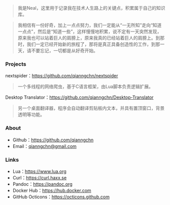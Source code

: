<!---title:Home-->
<!---tags:home-->
<!---author:Neal-->
<!---date:2016-10-12-->

> 我是Neal，这里用于记录我在技术人生路上的关键点，积累属于自己的知识库。

> 我相信有一份好奇，加上一点点努力，我们一定能从“一无所知”走向“知道一点点”，然后是“知道一些”，这样慢慢地积累，说不定有一天突然发现，原来我也可以站着巨人的肩膀上，原来我真的已经站着巨人的肩膀上。到那时，我们一定已经开始新的旅程了，那将是真正具备创造性的工作，到那一天，请不要忘记，一切都是从好奇开始。

### Projects
nextspider：<https://github.com/qianngchn/nextspider>

> 一个多线程的网络爬虫，基于C语言框架，由Lua脚本负责逻辑扩展。

Desktop Translator：<https://github.com/qianngchn/Desktop-Translator>

> 另一个桌面翻译器，程序会自动翻译剪贴板内文本，并具有置顶窗口，背景透明等功能。

### About
* Github：<https://github.com/qianngchn>
* Email：<qianngchn@gmail.com>

### Links
* Lua：<https://www.lua.org>
* Curl：<https://curl.haxx.se>
* Pandoc：<https://pandoc.org>
* Docker Hub：<https://hub.docker.com>
* GitHub Octicons：<https://octicons.github.com>

